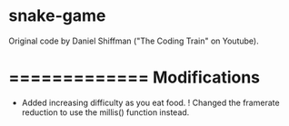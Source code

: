 # snake-game

Original code by Daniel Shiffman ("The Coding Train" on Youtube).

=============
Modifications
=============

+ Added increasing difficulty as you eat food.
! Changed the framerate reduction to use the millis() function instead.
